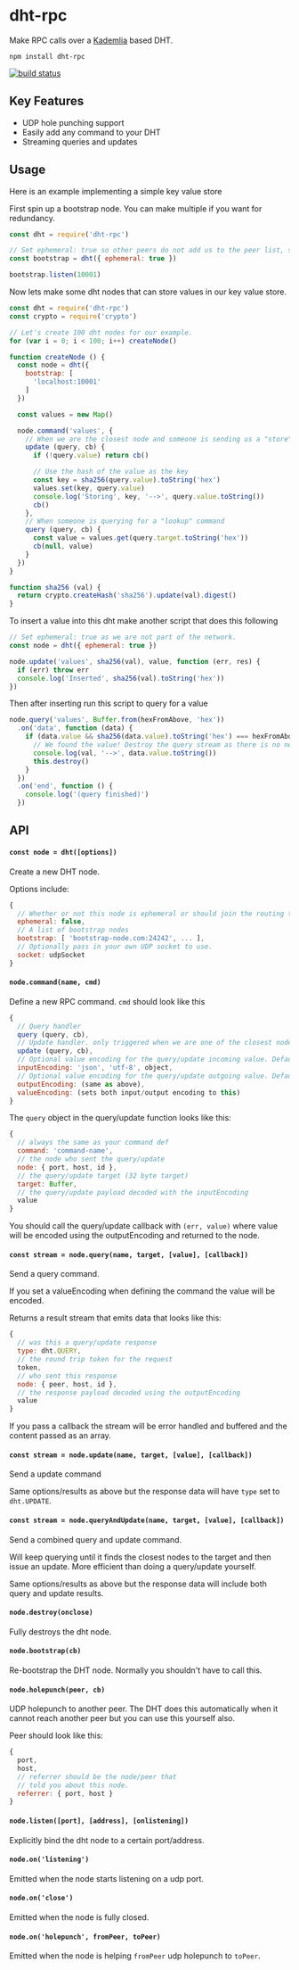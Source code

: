 # dht-rpc

Make RPC calls over a [Kademlia](https://pdos.csail.mit.edu/~petar/papers/maymounkov-kademlia-lncs.pdf) based DHT.

```
npm install dht-rpc
```

[![build status](http://img.shields.io/travis/mafintosh/dht-rpc.svg?style=flat)](http://travis-ci.org/mafintosh/dht-rpc)

## Key Features

* UDP hole punching support
* Easily add any command to your DHT
* Streaming queries and updates

## Usage

Here is an example implementing a simple key value store

First spin up a bootstrap node. You can make multiple if you want for redundancy.

``` js
const dht = require('dht-rpc')

// Set ephemeral: true so other peers do not add us to the peer list, simply bootstrap
const bootstrap = dht({ ephemeral: true })

bootstrap.listen(10001)
```

Now lets make some dht nodes that can store values in our key value store.

``` js
const dht = require('dht-rpc')
const crypto = require('crypto')

// Let's create 100 dht nodes for our example.
for (var i = 0; i < 100; i++) createNode()

function createNode () {
  const node = dht({
    bootstrap: [
      'localhost:10001'
    ]
  })

  const values = new Map()

  node.command('values', {
    // When we are the closest node and someone is sending us a "store" command
    update (query, cb) {
      if (!query.value) return cb()

      // Use the hash of the value as the key
      const key = sha256(query.value).toString('hex')
      values.set(key, query.value)
      console.log('Storing', key, '-->', query.value.toString())
      cb()
    },
    // When someone is querying for a "lookup" command
    query (query, cb) {
      const value = values.get(query.target.toString('hex'))
      cb(null, value)
    }
  })
}

function sha256 (val) {
  return crypto.createHash('sha256').update(val).digest()
}
```

To insert a value into this dht make another script that does this following

``` js
// Set ephemeral: true as we are not part of the network.
const node = dht({ ephemeral: true })

node.update('values', sha256(val), value, function (err, res) {
  if (err) throw err
  console.log('Inserted', sha256(val).toString('hex'))
})
```

Then after inserting run this script to query for a value

``` js
node.query('values', Buffer.from(hexFromAbove, 'hex'))
  .on('data', function (data) {
    if (data.value && sha256(data.value).toString('hex') === hexFromAbove) {
      // We found the value! Destroy the query stream as there is no need to continue.
      console.log(val, '-->', data.value.toString())
      this.destroy()
    }
  })
  .on('end', function () {
    console.log('(query finished)')
  })
```

## API

#### `const node = dht([options])`

Create a new DHT node.

Options include:

```js
{
  // Whether or not this node is ephemeral or should join the routing table
  ephemeral: false,
  // A list of bootstrap nodes
  bootstrap: [ 'bootstrap-node.com:24242', ... ],
  // Optionally pass in your own UDP socket to use.
  socket: udpSocket
}
```

#### `node.command(name, cmd)`

Define a new RPC command. `cmd` should look like this

```js
{
  // Query handler
  query (query, cb),
  // Update handler. only triggered when we are one of the closest nodes to the target
  update (query, cb),
  // Optional value encoding for the query/update incoming value. Defaults to binary.
  inputEncoding: 'json', 'utf-8', object,
  // Optional value encoding for the query/update outgoing value. Defaults to binary.
  outputEncoding: (same as above),
  valueEncoding: (sets both input/output encoding to this)
}
```

The `query` object in the query/update function looks like this:

```js
{
  // always the same as your command def
  command: 'command-name',
  // the node who sent the query/update
  node: { port, host, id },
  // the query/update target (32 byte target)
  target: Buffer,
  // the query/update payload decoded with the inputEncoding
  value
}
```

You should call the query/update callback with `(err, value)` where
value will be encoded using the outputEncoding and returned to the node.

#### `const stream = node.query(name, target, [value], [callback])`

Send a query command.

If you set a valueEncoding when defining the command the value will be encoded.

Returns a result stream that emits data that looks like this:

```js
{
  // was this a query/update response
  type: dht.QUERY,
  // the round trip token for the request
  token,
  // who sent this response
  node: { peer, host, id },
  // the response payload decoded using the outputEncoding
  value
}
```

If you pass a callback the stream will be error handled and buffered
and the content passed as an array.

#### `const stream = node.update(name, target, [value], [callback])`

Send a update command

Same options/results as above but the response data will have `type`
set to `dht.UPDATE`.

#### `const stream = node.queryAndUpdate(name, target, [value], [callback])`

Send a combined query and update command.

Will keep querying until it finds the closest nodes to the target and then
issue an update. More efficient than doing a query/update yourself.

Same options/results as above but the response data will include both
query and update results.

#### `node.destroy(onclose)`

Fully destroys the dht node.

#### `node.bootstrap(cb)`

Re-bootstrap the DHT node. Normally you shouldn't have to call this.

#### `node.holepunch(peer, cb)`

UDP holepunch to another peer. The DHT does this automatically
when it cannot reach another peer but you can use this yourself also.

Peer should look like this:

```js
{
  port,
  host,
  // referrer should be the node/peer that
  // told you about this node.
  referrer: { port, host }
}
```

#### `node.listen([port], [address], [onlistening])`

Explicitly bind the dht node to a certain port/address.

#### `node.on('listening')`

Emitted when the node starts listening on a udp port.

#### `node.on('close')`

Emitted when the node is fully closed.

#### `node.on('holepunch', fromPeer, toPeer)`

Emitted when the node is helping `fromPeer` udp holepunch to `toPeer`.
